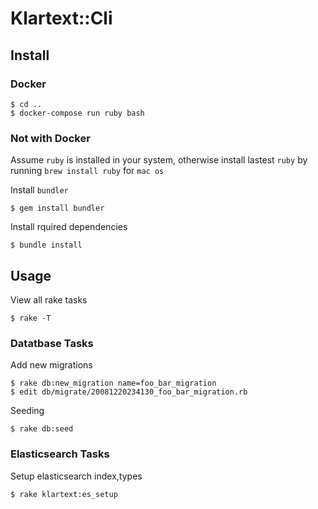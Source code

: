 # Klartext::Cli

## Install ##

### Docker ###

    $ cd ..
    $ docker-compose run ruby bash

### Not with Docker ###

Assume `ruby` is installed in your system, otherwise install lastest `ruby` by running `brew install ruby` for `mac os`

Install `bundler`
    
    $ gem install bundler
    
Install rquired dependencies

    $ bundle install
    

## Usage ##

View all rake tasks

    $ rake -T

### Datatbase Tasks ###

Add new migrations

    $ rake db:new_migration name=foo_bar_migration
    $ edit db/migrate/20081220234130_foo_bar_migration.rb

Seeding

    $ rake db:seed
    
### Elasticsearch Tasks ###

Setup elasticsearch index,types

    $ rake klartext:es_setup
